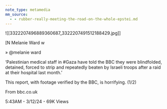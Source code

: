 ```yaml
---
note_type: metamedia
mm_source:
  - - rubber-really-meeting-the-road-on-the-whole-epstei.md
---
```


![[3322207496889360687_3322207491512188429.jpg]]

[N Melanie Ward w

» @melanie ward

‘Palestinian medical staff in #Gaza have told the
BBC they were blindfolded, detained, forced to
strip and repeatedly beaten by Israeli troops
after a raid at their hospital last month.’

This report, with footage verified by the BBC, is
horrifying. (1/2)

From bbc.co.uk

5:43AM - 3/12/24 - 69K Views

